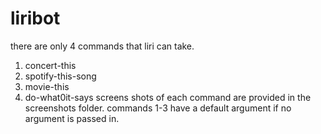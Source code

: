 # liribot
there are only 4 commands that liri can take.
  1) concert-this
  2) spotify-this-song
  3) movie-this
  4) do-what0it-says
screens shots of each command are provided in the screenshots folder. commands 1-3 have a default argument if no argument is passed in. 
